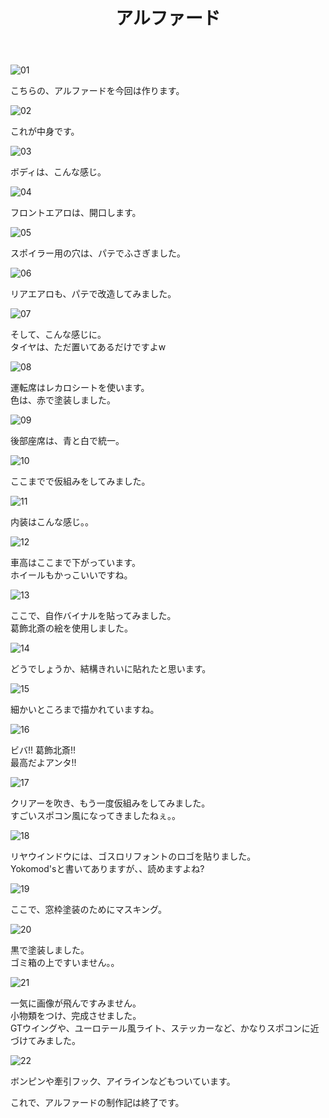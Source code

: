 ﻿---
layout: hobby
title: "アルファード"
category: hobby
subcategory: diary
---

![01](/assets/hobby/diary/04/01.jpg)

こちらの、アルファードを今回は作ります。

![02](/assets/hobby/diary/04/02.jpg)

これが中身です。

![03](/assets/hobby/diary/04/03.jpg)

ボディは、こんな感じ。

![04](/assets/hobby/diary/04/04.jpg)

フロントエアロは、開口します。

![05](/assets/hobby/diary/04/05.jpg)

スポイラー用の穴は、パテでふさぎました。

![06](/assets/hobby/diary/04/06.jpg)

リアエアロも、パテで改造してみました。

![07](/assets/hobby/diary/04/07.jpg)

そして、こんな感じに。  
タイヤは、ただ置いてあるだけですよw

![08](/assets/hobby/diary/04/08.jpg)

運転席はレカロシートを使います。  
色は、赤で塗装しました。

![09](/assets/hobby/diary/04/09.jpg)

後部座席は、青と白で統一。

![10](/assets/hobby/diary/04/10.jpg)

ここまでで仮組みをしてみました。

![11](/assets/hobby/diary/04/11.jpg)

内装はこんな感じ。。

![12](/assets/hobby/diary/04/12.jpg)

車高はここまで下がっています。  
ホイールもかっこいいですね。

![13](/assets/hobby/diary/04/13.jpg)

ここで、自作バイナルを貼ってみました。  
葛飾北斎の絵を使用しました。

![14](/assets/hobby/diary/04/14.jpg)

どうでしょうか、結構きれいに貼れたと思います。

![15](/assets/hobby/diary/04/15.jpg)

細かいところまで描かれていますね。

![16](/assets/hobby/diary/04/16.jpg)

ビバ!! 葛飾北斎!!  
最高だよアンタ!!

![17](/assets/hobby/diary/04/17.jpg)

クリアーを吹き、もう一度仮組みをしてみました。  
すごいスポコン風になってきましたねぇ。。

![18](/assets/hobby/diary/04/18.jpg)

リヤウインドウには、ゴスロリフォントのロゴを貼りました。  
Yokomod'sと書いてありますが、、読めますよね?

![19](/assets/hobby/diary/04/19.jpg)

ここで、窓枠塗装のためにマスキング。

![20](/assets/hobby/diary/04/20.jpg)

黒で塗装しました。  
ゴミ箱の上ですいません。。

![21](/assets/hobby/diary/04/21.jpg)

一気に画像が飛んですみません。  
小物類をつけ、完成させました。  
GTウイングや、ユーロテール風ライト、ステッカーなど、かなりスポコンに近づけてみました。

![22](/assets/hobby/diary/04/22.jpg)

ボンピンや牽引フック、アイラインなどもついています。

これで、アルファードの制作記は終了です。